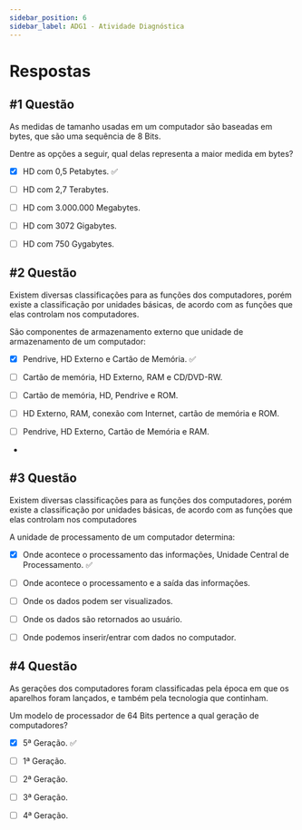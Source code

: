 ```yaml
---
sidebar_position: 6
sidebar_label: ADG1 - Atividade Diagnóstica
---
```


# Respostas

## #1 Questão

As medidas de tamanho usadas em um computador são baseadas em bytes, que são uma sequência de 8 Bits.

Dentre as opções a seguir, qual delas representa a maior medida em bytes?

 - [x] HD com 0,5 Petabytes. ✅
 - [ ] HD com 2,7 Terabytes. 
 - [ ] HD com 3.000.000 Megabytes. 
 - [ ] HD com 3072 Gigabytes. 
 - [ ] HD com 750 Gygabytes. 



 

 
## #2 Questão

  


Existem diversas classificações para as funções dos computadores, porém existe a classificação por unidades básicas, de acordo com as funções que elas controlam nos computadores.

São componentes de armazenamento externo que unidade de armazenamento de um computador:

  

- [x] Pendrive, HD Externo e Cartão de Memória. ✅

- [ ] Cartão de memória, HD Externo, RAM e CD/DVD-RW.

- [ ] Cartão de memória, HD, Pendrive e ROM.

- [ ] HD Externo, RAM, conexão com Internet, cartão de memória e ROM.

- [ ] Pendrive, HD Externo, Cartão de Memória e RAM.

-

## #3 Questão

  


Existem diversas classificações para as funções dos computadores, porém existe a classificação por unidades básicas, de acordo com as funções que elas controlam nos computadores  
  
A unidade de processamento de um computador determina:

  

- [x] Onde acontece o processamento das informações, Unidade Central de Processamento. ✅

- [ ] Onde acontece o processamento e a saída das informações. 

- [ ] Onde os dados podem ser visualizados. 

- [ ] Onde os dados são retornados ao usuário. 

- [ ] Onde podemos inserir/entrar com dados no computador. 



## #4 Questão

  


As gerações dos computadores foram classificadas pela época em que os aparelhos foram lançados, e também pela tecnologia que continham.

Um modelo de processador de 64 Bits pertence a qual geração de computadores?

  

- [x] 5ª Geração. ✅

- [ ] 1ª Geração.

- [ ] 2ª Geração.

- [ ] 3ª Geração.

- [ ] 4ª Geração.